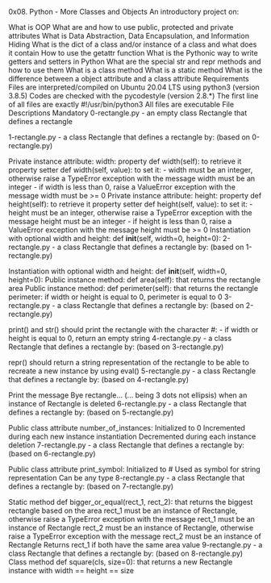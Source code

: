 0x08. Python - More Classes and Objects
An introductory project on:

What is OOP
What are and how to use public, protected and private attributes
What is Data Abstraction, Data Encapsulation, and Information Hiding
What is the dict of a class and/or instance of a class and what does it contain
How to use the getattr function
What is the Pythonic way to write getters and setters in Python
What are the special str and repr methods and how to use them
What is a class method
What is a static method
What is the difference between a object attribute and a class attribute
Requirements
Files are interpreted/compiled on Ubuntu 20.04 LTS using python3 (version 3.8.5)
Codes are checked with the pycodestyle (version 2.8.*)
The first line of all files are exactly #!/usr/bin/python3
All files are executable
File Descriptions
Mandatory
0-rectangle.py - an empty class Rectangle that defines a rectangle

1-rectangle.py - a class Rectangle that defines a rectangle by: (based on 0-rectangle.py)

Private instance attribute: width:
property def width(self): to retrieve it
property setter def width(self, value): to set it: - width must be an integer, otherwise raise a TypeError exception with the message width must be an integer - if width is less than 0, raise a ValueError exception with the message width must be >= 0
Private instance attribute: height:
property def height(self): to retrieve it
property setter def height(self, value): to set it: - height must be an integer, otherwise raise a TypeError exception with the message height must be an integer - if height is less than 0, raise a ValueError exception with the message height must be >= 0
Instantiation with optional width and height: def __init__(self, width=0, height=0):
2-rectangle.py - a class Rectangle that defines a rectangle by: (based on 1-rectangle.py)

Instantiation with optional width and height: def __init__(self, width=0, height=0):
Public instance method: def area(self): that returns the rectangle area
Public instance method: def perimeter(self): that returns the rectangle perimeter:
if width or height is equal to 0, perimeter is equal to 0
3-rectangle.py - a class Rectangle that defines a rectangle by: (based on 2-rectangle.py)

print() and str() should print the rectangle with the character #: - if width or height is equal to 0, return an empty string
4-rectangle.py - a class Rectangle that defines a rectangle by: (based on 3-rectangle.py)

repr() should return a string representation of the rectangle to be able to recreate a new instance by using eval()
5-rectangle.py - a class Rectangle that defines a rectangle by: (based on 4-rectangle.py)

Print the message Bye rectangle... (... being 3 dots not ellipsis) when an instance of Rectangle is deleted
6-rectangle.py - a class Rectangle that defines a rectangle by: (based on 5-rectangle.py)

Public class attribute number_of_instances:
Initialized to 0
Incremented during each new instance instantiation
Decremented during each instance deletion
7-rectangle.py - a class Rectangle that defines a rectangle by: (based on 6-rectangle.py)

Public class attribute print_symbol:
Initialized to #
Used as symbol for string representation
Can be any type
8-rectangle.py - a class Rectangle that defines a rectangle by: (based on 7-rectangle.py)

Static method def bigger_or_equal(rect_1, rect_2): that returns the biggest rectangle based on the area
rect_1 must be an instance of Rectangle, otherwise raise a TypeError exception with the message rect_1 must be an instance of Rectangle
rect_2 must be an instance of Rectangle, otherwise raise a TypeError exception with the message rect_2 must be an instance of Rectangle
Returns rect_1 if both have the same area value
9-rectangle.py - a class Rectangle that defines a rectangle by: (based on 8-rectangle.py) Class method def square(cls, size=0): that returns a new Rectangle instance with width == height == size

